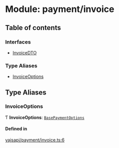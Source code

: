 # Module: payment/invoice

## Table of contents

### Interfaces

- [InvoiceDTO](../interfaces/payment_invoice.InvoiceDTO.md)

### Type Aliases

- [InvoiceOptions](payment_invoice.md#invoiceoptions)

## Type Aliases

### InvoiceOptions

Ƭ **InvoiceOptions**: [`BasePaymentOptions`](../interfaces/payment_config.BasePaymentOptions.md)

#### Defined in

[yajsapi/payment/invoice.ts:6](https://github.com/golemfactory/yajsapi/blob/d7422f1/yajsapi/payment/invoice.ts#L6)
